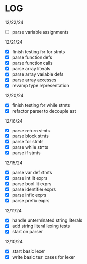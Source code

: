 LOG
====

12/22/24
- [ ] parse variable assignments

12/21/24
- [X] finish testing for for stmts
- [X] parse function defs
- [X] parse function calls
- [X] parse array literals 
- [X] parse array variable defs 
- [X] parse array accesses 
- [X] revamp type representation

12/20/24
- [X] finish testing for while stmts
- [X] refactor parser to decouple ast 

12/16/24
- [X] parse return stmts
- [X] parse block stmts 
- [X] parse for stmts 
- [X] parse while stmts 
- [X] parse if stmts 

12/15/24
- [X] parse var def stmts
- [X] parse int lit exprs
- [X] parse bool lit exprs
- [X] parse identifier exprs
- [X] parse infix exprs
- [X] parse prefix exprs

12/11/24
- [X] handle unterminated string literals
- [X] add string literal lexing tests
- [X] start on parser

12/10/24
- [X] start basic lexer
- [X] write basic test cases for lexer
